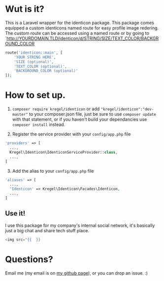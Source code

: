 # Wut is it?
This is a Laravel wrapper for the identicon package. This package comes equipped a custom 
identicons named route for easy profile image redering. The custom route can be accessed using a named route or by going to 
`http://YOURDOMAIN.TLD/identicon/d/STRING/SIZE/TEXT_COLOR/BACKGROUND_COLOR
```php
route('identicon::main', [
    'YOUR STRING HERE', 
    'SIZE (optional)', 
    'TEXT_COLOR (optional)', 
    'BACKGROUND_COLOR (optional)'
]);
```

# How to set up.
  1.  `composer require kregel/identicon`
      or add `"kregel/identicon":"dev-master"` to your composer.json file, just be sure to use `composer update` with that statement, or if you haven't build your dependancies use `composer install` instead.
      
      
  2.  Register the service provider with your `config/app.php` file
  
  ```php
  'providers' => [
    ...,
    Kregel\Identicon\IdenticonServiceProvider::class,
    ...,
  ]
  ```
  3.  Add the alias to your `config/app.php` file
  
  ```php
  'aliases' => [
    ...,
    'Identicon' => Kregel\Identicon\Facades\Identicon,
    ...,
  ]
  ```
## Use it!
  I use this package for my company's internal social network, it's basically just a big chat and share tech stuff place. 
  
  
  
  ```php
  <img src="{{  }}
  ```

# Questions?
Email me (my email is on [my github page](http://github.com/austinkregel)), or you can drop an issue. :)
